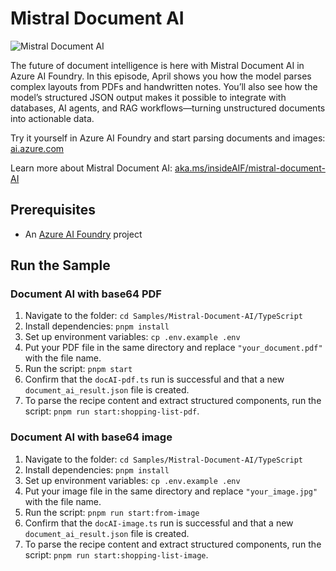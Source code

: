 # Mistral Document AI

![Mistral Document AI](/Images/thumbnail-mistral-document-AI.png)

The future of document intelligence is here with Mistral Document AI in Azure AI Foundry. In this episode, April shows you how the model parses complex layouts from PDFs and handwritten notes. You’ll also see how the model’s structured JSON output makes it possible to integrate with databases, AI agents, and RAG workflows—turning unstructured documents into actionable data.

Try it yourself in Azure AI Foundry and start parsing documents and images: [ai.azure.com](https://ai.azure.com)

Learn more about Mistral Document AI: [aka.ms/insideAIF/mistral-document-AI](https://aka.ms/insideAIF/mistral-document-AI)

## Prerequisites

- An [Azure AI Foundry](https://ai.azure.com) project

## Run the Sample

### Document AI with base64 PDF

1. Navigate to the folder: `cd Samples/Mistral-Document-AI/TypeScript`
1. Install dependencies: `pnpm install`
1. Set up environment variables: `cp .env.example .env`
1. Put your PDF file in the same directory and replace `"your_document.pdf"` with the file name.
1. Run the script: `pnpm start`
1. Confirm that the `docAI-pdf.ts` run is successful and that a new `document_ai_result.json` file is created.
1. To parse the recipe content and extract structured components, run the script: `pnpm run start:shopping-list-pdf`.

### Document AI with base64 image

1. Navigate to the folder: `cd Samples/Mistral-Document-AI/TypeScript`
1. Install dependencies: `pnpm install`
1. Set up environment variables: `cp .env.example .env`
1. Put your image file in the same directory and replace `"your_image.jpg"` with the file name.
1. Run the script: `pnpm run start:from-image`
1. Confirm that the `docAI-image.ts` run is successful and that a new `document_ai_result.json` file is created.
1. To parse the recipe content and extract structured components, run the script: `pnpm run start:shopping-list-image`.

